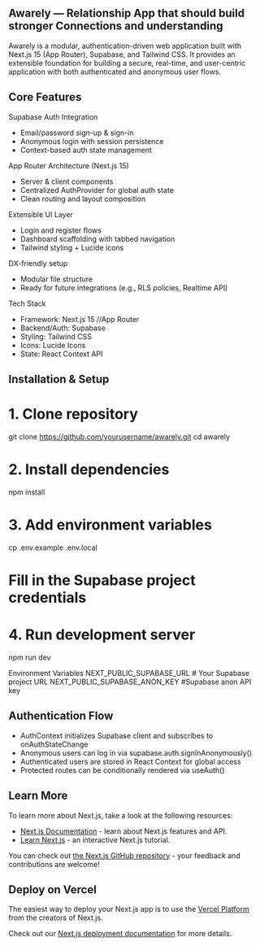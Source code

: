 ## Awarely — Relationship App that should build stronger Connections and understanding

Awarely is a modular, authentication-driven web application built with Next.js 15 (App Router), Supabase, and Tailwind CSS.
It provides an extensible foundation for building a secure, real-time, and user-centric application with both authenticated and anonymous user flows.

## Core Features

Supabase Auth Integration
  - Email/password sign-up & sign-in
  - Anonymous login with session persistence
  - Context-based auth state management

App Router Architecture (Next.js 15)
  - Server & client components
  - Centralized AuthProvider for global auth state
  - Clean routing and layout composition

Extensible UI Layer
  - Login and register flows
  - Dashboard scaffolding with tabbed navigation
  - Tailwind styling + Lucide icons

DX-friendly setup
  - Modular file structure
  - Ready for future integrations (e.g., RLS policies, Realtime API)

Tech Stack
  - Framework: Next.js 15 //App Router
  - Backend/Auth: Supabase
  - Styling: Tailwind CSS
  - Icons: Lucide Icons
  - State: React Context API

## Installation & Setup
# 1. Clone repository
git clone https://github.com/yourusername/awarely.git
cd awarely

# 2. Install dependencies
npm install

# 3. Add environment variables
cp .env.example .env.local
# Fill in the Supabase project credentials

# 4. Run development server
npm run dev

Environment Variables
NEXT_PUBLIC_SUPABASE_URL	        # Your Supabase project URL
NEXT_PUBLIC_SUPABASE_ANON_KEY	    #Supabase anon API key

## Authentication Flow
  - AuthContext initializes Supabase client and subscribes to onAuthStateChange
  - Anonymous users can log in via supabase.auth.signInAnonymously()
  - Authenticated users are stored in React Context for global access
  - Protected routes can be conditionally rendered via useAuth()


## Learn More

To learn more about Next.js, take a look at the following resources:

- [Next.js Documentation](https://nextjs.org/docs) - learn about Next.js features and API.
- [Learn Next.js](https://nextjs.org/learn) - an interactive Next.js tutorial.

You can check out [the Next.js GitHub repository](https://github.com/vercel/next.js) - your feedback and contributions are welcome!

## Deploy on Vercel

The easiest way to deploy your Next.js app is to use the [Vercel Platform](https://vercel.com/new?utm_medium=default-template&filter=next.js&utm_source=create-next-app&utm_campaign=create-next-app-readme) from the creators of Next.js.

Check out our [Next.js deployment documentation](https://nextjs.org/docs/app/building-your-application/deploying) for more details.
